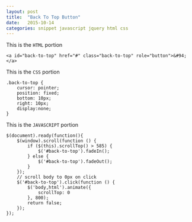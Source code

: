 ```yaml
---
layout: post
title:  "Back To Top Button"
date:   2015-10-14
categories: snippet javascript jquery html css
---
```


This is the `HTML` portion

    <a id="back-to-top" href="#" class="back-to-top" role="button">&#94;</a>

This is the `CSS` portion

    .back-to-top {
        cursor: pointer;
        position: fixed;
        bottom: 10px;
        right: 10px;
        display:none;
    }

This is the `JAVASCRIPT` portion

    $(document).ready(function(){
        $(window).scroll(function () {
            if ($(this).scrollTop() > 585) {
                $('#back-to-top').fadeIn();
            } else {
                $('#back-to-top').fadeOut();
            }
        });
        // scroll body to 0px on click
        $('#back-to-top').click(function () {
            $('body,html').animate({
                scrollTop: 0
            }, 800);
            return false;
        });
    });
